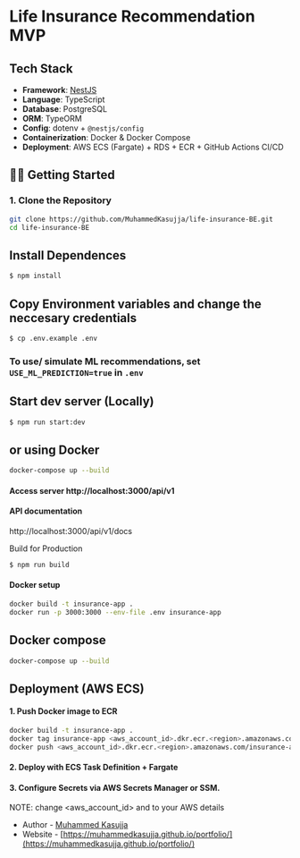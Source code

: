 # Life Insurance Recommendation MVP

## Tech Stack

- **Framework**: [NestJS](https://nestjs.com/)
- **Language**: TypeScript
- **Database**: PostgreSQL
- **ORM**: TypeORM
- **Config**: dotenv + `@nestjs/config`
- **Containerization**: Docker & Docker Compose
- **Deployment**: AWS ECS (Fargate) + RDS + ECR + GitHub Actions CI/CD

## 🧑‍💻 Getting Started

### 1. Clone the Repository

```bash
git clone https://github.com/MuhammedKasujja/life-insurance-BE.git
cd life-insurance-BE
```

## Install Dependences

```bash
$ npm install
```

## Copy Environment variables and change the neccesary credentials
```bash
$ cp .env.example .env
```

### To use/ simulate ML recommendations, set `USE_ML_PREDICTION=true` in `.env`

## Start dev server (Locally)

```bash
$ npm run start:dev
```

## or using Docker
```bash
docker-compose up --build
```

#### Access server http://localhost:3000/api/v1

#### API documentation

http://localhost:3000/api/v1/docs

Build for Production

```bash
$ npm run build
```

#### Docker setup

```bash
docker build -t insurance-app .
docker run -p 3000:3000 --env-file .env insurance-app
```

## Docker compose
```bash
docker-compose up --build
```

## Deployment (AWS ECS)
#### 1. Push Docker image to ECR
```bash
docker build -t insurance-app .
docker tag insurance-app <aws_account_id>.dkr.ecr.<region>.amazonaws.com/insurance-app
docker push <aws_account_id>.dkr.ecr.<region>.amazonaws.com/insurance-app
```
#### 2. Deploy with ECS Task Definition + Fargate
#### 3. Configure Secrets via AWS Secrets Manager or SSM.

NOTE: change <aws_account_id> and <region> to your AWS details

- Author - [Muhammed Kasujja](https://github.com/MuhammedKasujja)
- Website - [https://muhammedkasujja.github.io/portfolio/](https://muhammedkasujja.github.io/portfolio/)

